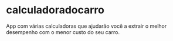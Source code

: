 # calculadoradocarro
 App com várias calculadoras que ajudarão você a extrair o melhor desempenho com o menor custo do seu carro.
